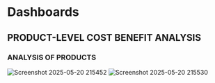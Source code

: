 # Dashboards
## PRODUCT-LEVEL COST BENEFIT ANALYSIS
### ANALYSIS OF PRODUCTS
![Screenshot 2025-05-20 215452](https://github.com/user-attachments/assets/af9d986d-e362-4f55-8f32-d86c8e8aa4dd)
![Screenshot 2025-05-20 215530](https://github.com/user-attachments/assets/e2d4e8d4-e1f5-4b96-8bb0-138989123854)


